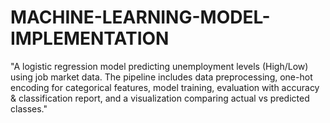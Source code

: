 # MACHINE-LEARNING-MODEL-IMPLEMENTATION
"A logistic regression model predicting unemployment levels (High/Low) using job market data. The pipeline includes data preprocessing, one-hot encoding for categorical features, model training, evaluation with accuracy &amp; classification report, and a visualization comparing actual vs predicted classes."

